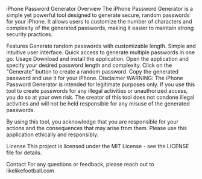 
iPhone Password Generator
Overview
The iPhone Password Generator is a simple yet powerful tool designed to generate secure, random passwords for your iPhone. It allows users to customize the number of characters and complexity of the generated passwords, making it easier to maintain strong security practices.

Features
Generate random passwords with customizable length.
Simple and intuitive user interface.
Quick access to generate multiple passwords in one go.
Usage
Download and install the application.
Open the application and specify your desired password length and complexity.
Click on the "Generate" button to create a random password.
Copy the generated password and use it for your iPhone.
Disclaimer
WARNING: The iPhone Password Generator is intended for legitimate purposes only. If you use this tool to create passwords for any illegal activities or unauthorized access, you do so at your own risk. The creator of this tool does not condone illegal activities and will not be held responsible for any misuse of the generated passwords.

By using this tool, you acknowledge that you are responsible for your actions and the consequences that may arise from them. Please use this application ethically and responsibly.

License
This project is licensed under the MIT License - see the LICENSE file for details.

Contact
For any questions or feedback, please reach out to likelikefootball.com
